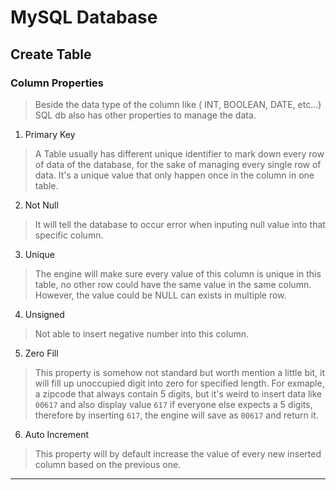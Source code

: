 # MySQL Database
## Create Table
### Column Properties
> Beside the data type of the column like ( INT, BOOLEAN, DATE, etc...) SQL db also has other properties to manage the data.
1. Primary Key
> A Table usually has different unique identifier to mark down every row of data of the database, for the sake of managing every single row of data. It's a unique value that only happen once in the column in one table.
2. Not Null
> It will tell the database to occur error when inputing null value into that specific column.
3. Unique
> The engine will make sure every value of this column is unique in this table, no other row could have the same value in the same column. However, the value could be NULL can exists in multiple row.
4. Unsigned
> Not able to insert negative number into this column.
5. Zero Fill
> This property is somehow not standard but worth mention a little bit, it will fill up unoccupied digit into zero for specified length. For exmaple, a zipcode that always contain 5 digits, but it's weird to insert data like `00617` and also display value `617` if everyone else expects a 5 digits, therefore by inserting `617`, the engine will save as `00617` and return it.
6. Auto Increment
> This property will by default increase the value of every new inserted column based on the previous one.

---
